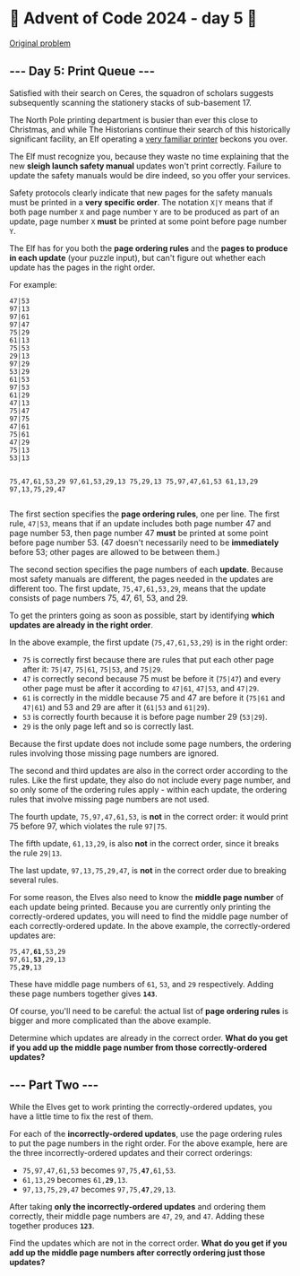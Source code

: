 # 🎄 Advent of Code 2024 - day 5 🎄
[Original problem](https://adventofcode.com/2024/day/5)

<article class="day-desc"><h2>--- Day 5: Print Queue ---</h2><p>Satisfied with their search on Ceres, the squadron of scholars suggests subsequently scanning the <span title="Specifically, the surely-stationary stationery stacks.">stationery</span> stacks of sub-basement 17.</p>
<p>The North Pole printing department is busier than ever this close to Christmas, and while The Historians continue their search of this historically significant facility, an Elf operating a <a href="/2017/day/1">very familiar printer</a> beckons you over.</p>
<p>The Elf must recognize you, because they waste no time explaining that the new <strong>sleigh launch safety manual</strong> updates won't print correctly. Failure to update the safety manuals would be dire indeed, so you offer your services.</p>
<p>Safety protocols clearly indicate that new pages for the safety manuals must be printed in a <strong>very specific order</strong>. The notation <code>X|Y</code> means that if both page number <code>X</code> and page number <code>Y</code> are to be produced as part of an update, page number <code>X</code> <strong>must</strong> be printed at some point before page number <code>Y</code>.</p>
<p>The Elf has for you both the <strong>page ordering rules</strong> and the <strong>pages to produce in each update</strong> (your puzzle input), but can't figure out whether each update has the pages in the right order.</p>
<p>For example:</p>
<pre><code>47|53
97|13
97|61
97|47
75|29
61|13
75|53
29|13
97|29
53|29
61|53
97|53
61|29
47|13
75|47
97|75
47|61
75|61
47|29
75|13
53|13

75,47,61,53,29
97,61,53,29,13
75,29,13
75,97,47,61,53
61,13,29
97,13,75,29,47
</code></pre>
<p>The first section specifies the <strong>page ordering rules</strong>, one per line. The first rule, <code>47|53</code>, means that if an update includes both page number 47 and page number 53, then page number 47 <strong>must</strong> be printed at some point before page number 53. (47 doesn't necessarily need to be <strong>immediately</strong> before 53; other pages are allowed to be between them.)</p>
<p>The second section specifies the page numbers of each <strong>update</strong>. Because most safety manuals are different, the pages needed in the updates are different too. The first update, <code>75,47,61,53,29</code>, means that the update consists of page numbers 75, 47, 61, 53, and 29.</p>
<p>To get the printers going as soon as possible, start by identifying <strong>which updates are already in the right order</strong>.</p>
<p>In the above example, the first update (<code>75,47,61,53,29</code>) is in the right order:</p>
<ul>
<li><code>75</code> is correctly first because there are rules that put each other page after it: <code>75|47</code>, <code>75|61</code>, <code>75|53</code>, and <code>75|29</code>.</li>
<li><code>47</code> is correctly second because 75 must be before it (<code>75|47</code>) and every other page must be after it according to <code>47|61</code>, <code>47|53</code>, and <code>47|29</code>.</li>
<li><code>61</code> is correctly in the middle because 75 and 47 are before it (<code>75|61</code> and <code>47|61</code>) and 53 and 29 are after it (<code>61|53</code> and <code>61|29</code>).</li>
<li><code>53</code> is correctly fourth because it is before page number 29 (<code>53|29</code>).</li>
<li><code>29</code> is the only page left and so is correctly last.</li>
</ul>
<p>Because the first update does not include some page numbers, the ordering rules involving those missing page numbers are ignored.</p>
<p>The second and third updates are also in the correct order according to the rules. Like the first update, they also do not include every page number, and so only some of the ordering rules apply - within each update, the ordering rules that involve missing page numbers are not used.</p>
<p>The fourth update, <code>75,97,47,61,53</code>, is <strong>not</strong> in the correct order: it would print 75 before 97, which violates the rule <code>97|75</code>.</p>
<p>The fifth update, <code>61,13,29</code>, is also <strong>not</strong> in the correct order, since it breaks the rule <code>29|13</code>.</p>
<p>The last update, <code>97,13,75,29,47</code>, is <strong>not</strong> in the correct order due to breaking several rules.</p>
<p>For some reason, the Elves also need to know the <strong>middle page number</strong> of each update being printed. Because you are currently only printing the correctly-ordered updates, you will need to find the middle page number of each correctly-ordered update. In the above example, the correctly-ordered updates are:</p>
<pre><code>75,47,<strong>61</strong>,53,29
97,61,<strong>53</strong>,29,13
75,<strong>29</strong>,13
</code></pre>
<p>These have middle page numbers of <code>61</code>, <code>53</code>, and <code>29</code> respectively. Adding these page numbers together gives <code><strong>143</strong></code>.</p>
<p>Of course, you'll need to be careful: the actual list of <strong>page ordering rules</strong> is bigger and more complicated than the above example.</p>
<p>Determine which updates are already in the correct order. <strong>What do you get if you add up the middle page number from those correctly-ordered updates?</strong></p>
</article>

<article class="day-desc"><h2 id="part2">--- Part Two ---</h2><p>While the Elves get to work printing the correctly-ordered updates, you have a little time to fix the rest of them.</p>
<p>For each of the <strong>incorrectly-ordered updates</strong>, use the page ordering rules to put the page numbers in the right order. For the above example, here are the three incorrectly-ordered updates and their correct orderings:</p>
<ul>
<li><code>75,97,47,61,53</code> becomes <code>97,75,<strong>47</strong>,61,53</code>.</li>
<li><code>61,13,29</code> becomes <code>61,<strong>29</strong>,13</code>.</li>
<li><code>97,13,75,29,47</code> becomes <code>97,75,<strong>47</strong>,29,13</code>.</li>
</ul>
<p>After taking <strong>only the incorrectly-ordered updates</strong> and ordering them correctly, their middle page numbers are <code>47</code>, <code>29</code>, and <code>47</code>. Adding these together produces <code><strong>123</strong></code>.</p>
<p>Find the updates which are not in the correct order. <strong>What do you get if you add up the middle page numbers after correctly ordering just those updates?</strong></p>
</article>
